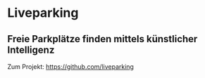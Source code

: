 # Liveparking
## Freie Parkplätze finden mittels künstlicher Intelligenz
Zum Projekt: https://github.com/liveparking
